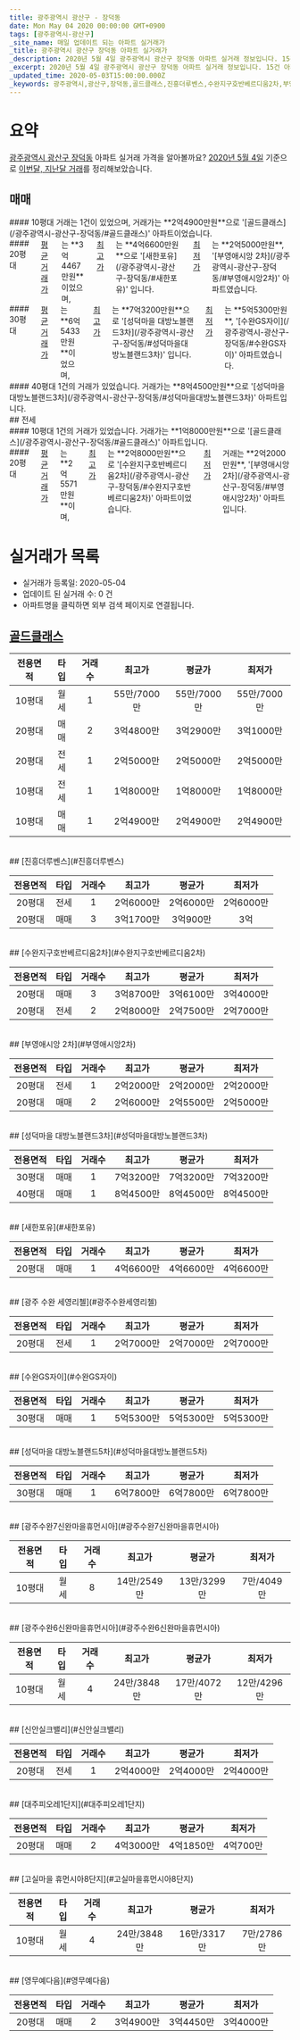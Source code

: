```yaml
---
title: 광주광역시 광산구 - 장덕동
date: Mon May 04 2020 00:00:00 GMT+0900
tags: [광주광역시-광산구]
_site_name: 매일 업데이트 되는 아파트 실거래가
_title: 광주광역시 광산구 장덕동 아파트 실거래가
_description: 2020년 5월 4일 광주광역시 광산구 장덕동 아파트 실거래 정보입니다. 15건 아파트 정보가 있습니다.
_excerpt: 2020년 5월 4일 광주광역시 광산구 장덕동 아파트 실거래 정보입니다. 15건 아파트 정보가 있습니다.
_updated_time: 2020-05-03T15:00:00.000Z
_keywords: 광주광역시,광산구,장덕동,골드클래스,진흥더루벤스,수완지구호반베르디움2차,부영애시앙 2차,성덕마을 대방노블랜드3차,새한포유,광주 수완 세영리첼,수완GS자이,성덕마을 대방노블랜드5차,광주수완7신완마을휴먼시아,광주수완6신완마을휴먼시아,신안실크밸리,대주피오레1단지,고실마을 휴먼시아8단지,영무예다음
---
```





# 요약
<ins>광주광역시 광산구 장덕동</ins> 아파트 실거래 가격을 알아볼까요? <ins>2020년 5월 4일</ins> 기준으로 <ins>이번달, 지난달 거래</ins>를 정리해보았습니다.

## 매매
<div class="container">
<div class="six columns" markdown="1">
#### 10평대
거래는 1건이 있었으며, 거래가는 **2억4900만원**으로 '[골드클래스](/광주광역시-광산구-장덕동/#골드클래스)' 아파트이었습니다.
</div>
<div class="six columns" markdown="1">
#### 20평대
<ins>평균 거래가</ins>는 **3억4467만원**이었으며, <ins>최고가</ins>는 **4억6600만원**으로 '[새한포유](/광주광역시-광산구-장덕동/#새한포유)' 입니다. <ins>최저가</ins>는 **2억5000만원**, '[부영애시앙 2차](/광주광역시-광산구-장덕동/#부영애시앙2차)' 아파트였습니다.
</div>
</div>
<div class="container">
<div class="six columns" markdown="1">
#### 30평대
<ins>평균 거래가</ins>는 **6억5433만원**이었으며, <ins>최고가</ins>는 **7억3200만원**으로 '[성덕마을 대방노블랜드3차](/광주광역시-광산구-장덕동/#성덕마을대방노블랜드3차)' 입니다. <ins>최저가</ins>는 **5억5300만원**, '[수완GS자이](/광주광역시-광산구-장덕동/#수완GS자이)' 아파트였습니다.
</div>
<div class="six columns" markdown="1">
#### 40평대
1건의 거래가 있었습니다. 거래가는 **8억4500만원**으로 '[성덕마을 대방노블랜드3차](/광주광역시-광산구-장덕동/#성덕마을대방노블랜드3차)' 아파트입니다.
</div>
</div>
## 전세
<div class="container">
<div class="six columns" markdown="1">
#### 10평대
1건의 거래가 있었습니다. 거래가는 **1억8000만원**으로 '[골드클래스](/광주광역시-광산구-장덕동/#골드클래스)' 아파트입니다.
</div>
<div class="six columns" markdown="1">
#### 20평대
<ins>평균 거래가</ins>는 **2억5571만원**이며, <ins>최고가</ins>는 **2억8000만원**으로 '[수완지구호반베르디움2차](/광주광역시-광산구-장덕동/#수완지구호반베르디움2차)' 아파트이었습니다. <ins>최저가</ins> 거래는 **2억2000만원**, '[부영애시앙 2차](/광주광역시-광산구-장덕동/#부영애시앙2차)' 아파트입니다.
</div>
</div>



# 실거래가 목록
- 실거래가 등록일: 2020-05-04
- 업데이트 된 실거래 수: 0 건
- 아파트명을 클릭하면 외부 검색 페이지로 연결됩니다.

## [골드클래스](#골드클래스)

|전용면적|타입|거래수|최고가|평균가|최저가|
|:---:|:---:|:---:|:---:|:---:|:---:|
|10평대|<span class="deal-type-3">월세</span>|1|55만/7000만|55만/7000만|55만/7000만|
|20평대|<span class="deal-type-1">매매</span>|2|3억4800만|3억2900만|3억1000만|
|20평대|<span class="deal-type-2">전세</span>|1|2억5000만|2억5000만|2억5000만|
|10평대|<span class="deal-type-2">전세</span>|1|1억8000만|1억8000만|1억8000만|
|10평대|<span class="deal-type-1">매매</span>|1|2억4900만|2억4900만|2억4900만|

<br/>
## [진흥더루벤스](#진흥더루벤스)

|전용면적|타입|거래수|최고가|평균가|최저가|
|:---:|:---:|:---:|:---:|:---:|:---:|
|20평대|<span class="deal-type-2">전세</span>|1|2억6000만|2억6000만|2억6000만|
|20평대|<span class="deal-type-1">매매</span>|3|3억1700만|3억900만|3억|

<br/>
## [수완지구호반베르디움2차](#수완지구호반베르디움2차)

|전용면적|타입|거래수|최고가|평균가|최저가|
|:---:|:---:|:---:|:---:|:---:|:---:|
|20평대|<span class="deal-type-1">매매</span>|3|3억8700만|3억6100만|3억4000만|
|20평대|<span class="deal-type-2">전세</span>|2|2억8000만|2억7500만|2억7000만|

<br/>
## [부영애시앙 2차](#부영애시앙2차)

|전용면적|타입|거래수|최고가|평균가|최저가|
|:---:|:---:|:---:|:---:|:---:|:---:|
|20평대|<span class="deal-type-2">전세</span>|1|2억2000만|2억2000만|2억2000만|
|20평대|<span class="deal-type-1">매매</span>|2|2억6000만|2억5500만|2억5000만|

<br/>
## [성덕마을 대방노블랜드3차](#성덕마을대방노블랜드3차)

|전용면적|타입|거래수|최고가|평균가|최저가|
|:---:|:---:|:---:|:---:|:---:|:---:|
|30평대|<span class="deal-type-1">매매</span>|1|7억3200만|7억3200만|7억3200만|
|40평대|<span class="deal-type-1">매매</span>|1|8억4500만|8억4500만|8억4500만|

<br/>
## [새한포유](#새한포유)

|전용면적|타입|거래수|최고가|평균가|최저가|
|:---:|:---:|:---:|:---:|:---:|:---:|
|20평대|<span class="deal-type-1">매매</span>|1|4억6600만|4억6600만|4억6600만|

<br/>
## [광주 수완 세영리첼](#광주수완세영리첼)

|전용면적|타입|거래수|최고가|평균가|최저가|
|:---:|:---:|:---:|:---:|:---:|:---:|
|20평대|<span class="deal-type-2">전세</span>|1|2억7000만|2억7000만|2억7000만|

<br/>
## [수완GS자이](#수완GS자이)

|전용면적|타입|거래수|최고가|평균가|최저가|
|:---:|:---:|:---:|:---:|:---:|:---:|
|30평대|<span class="deal-type-1">매매</span>|1|5억5300만|5억5300만|5억5300만|

<br/>
## [성덕마을 대방노블랜드5차](#성덕마을대방노블랜드5차)

|전용면적|타입|거래수|최고가|평균가|최저가|
|:---:|:---:|:---:|:---:|:---:|:---:|
|30평대|<span class="deal-type-1">매매</span>|1|6억7800만|6억7800만|6억7800만|

<br/>
## [광주수완7신완마을휴먼시아](#광주수완7신완마을휴먼시아)

|전용면적|타입|거래수|최고가|평균가|최저가|
|:---:|:---:|:---:|:---:|:---:|:---:|
|10평대|<span class="deal-type-3">월세</span>|8|14만/2549만|13만/3299만|7만/4049만|

<br/>
## [광주수완6신완마을휴먼시아](#광주수완6신완마을휴먼시아)

|전용면적|타입|거래수|최고가|평균가|최저가|
|:---:|:---:|:---:|:---:|:---:|:---:|
|10평대|<span class="deal-type-3">월세</span>|4|24만/3848만|17만/4072만|12만/4296만|

<br/>
## [신안실크밸리](#신안실크밸리)

|전용면적|타입|거래수|최고가|평균가|최저가|
|:---:|:---:|:---:|:---:|:---:|:---:|
|20평대|<span class="deal-type-2">전세</span>|1|2억4000만|2억4000만|2억4000만|

<br/>
## [대주피오레1단지](#대주피오레1단지)

|전용면적|타입|거래수|최고가|평균가|최저가|
|:---:|:---:|:---:|:---:|:---:|:---:|
|20평대|<span class="deal-type-1">매매</span>|2|4억3000만|4억1850만|4억700만|

<br/>
## [고실마을 휴먼시아8단지](#고실마을휴먼시아8단지)

|전용면적|타입|거래수|최고가|평균가|최저가|
|:---:|:---:|:---:|:---:|:---:|:---:|
|10평대|<span class="deal-type-3">월세</span>|4|24만/3848만|16만/3317만|7만/2786만|

<br/>
## [영무예다음](#영무예다음)

|전용면적|타입|거래수|최고가|평균가|최저가|
|:---:|:---:|:---:|:---:|:---:|:---:|
|20평대|<span class="deal-type-1">매매</span>|2|3억4900만|3억4450만|3억4000만|

<br/>



